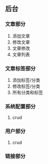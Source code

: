 后台
---

### 文章部分
1. 添加文章
2. 修改文章
3. 文章修改
4. 文章列表

### 文章标签部分
1. 添加标签/分类
2. 修改标签/分类
3. 所有分类和标签

### 系统配置部分
1. crud

### 用户部分
1. crud

### 链接部分
